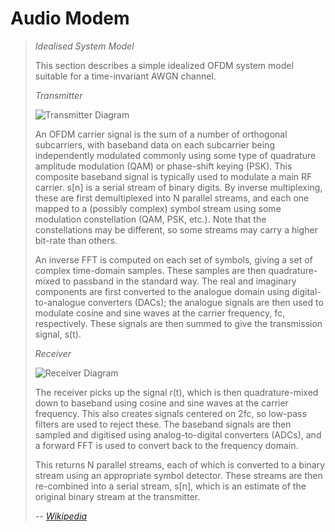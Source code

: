# Audio Modem

> *Idealised System Model*
>
> This section describes a simple idealized OFDM system model suitable for a time-invariant AWGN channel. 
>
> *Transmitter*
>
> ![Transmitter Diagram](https://upload.wikimedia.org/wikipedia/commons/4/4e/OFDM_transmitter_ideal.png)
>
> An OFDM carrier signal is the sum of a number of orthogonal subcarriers, with baseband data on each subcarrier being independently modulated commonly using some type of quadrature amplitude modulation (QAM) or phase-shift keying (PSK). This composite baseband signal is typically used to modulate a main RF carrier.
> s[n] is a serial stream of binary digits. By inverse multiplexing, these are first demultiplexed into N parallel streams, and each one mapped to a (possibly complex) symbol stream using some modulation constellation (QAM, PSK, etc.). Note that the constellations may be different, so some streams may carry a higher bit-rate than others.
>
> An inverse FFT is computed on each set of symbols, giving a set of complex time-domain samples. These samples are then quadrature-mixed to passband in the standard way. The real and imaginary components are first converted to the analogue domain using digital-to-analogue converters (DACs); the analogue signals are then used to modulate cosine and sine waves at the carrier frequency, fc,  respectively. These signals are then summed to give the transmission signal, s(t).
>
> *Receiver*
>
> ![Receiver Diagram](https://upload.wikimedia.org/wikipedia/commons/9/90/OFDM_receiver_ideal.png)
>
> The receiver picks up the signal r(t), which is then quadrature-mixed down to baseband using cosine and sine waves at the carrier frequency. This also creates signals centered on 2fc, so low-pass filters are used to reject these. The baseband signals are then sampled and digitised using analog-to-digital converters (ADCs), and a forward FFT is used to convert back to the frequency domain.
>
> This returns N parallel streams, each of which is converted to a binary stream using an appropriate symbol detector. These streams are then re-combined into a serial stream, s[n], which is an estimate of the original binary stream at the transmitter.
>
> _-- [Wikipedia](https://en.wikipedia.org/wiki/Orthogonal_frequency-division_multiplexing#Idealized_system_model)_
